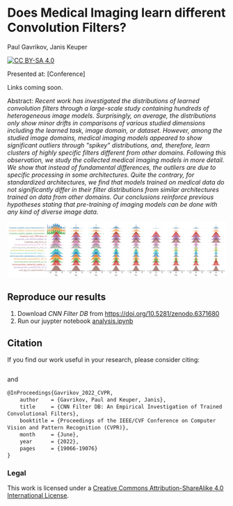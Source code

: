 # Does Medical Imaging learn different Convolution Filters?
Paul Gavrikov, Janis Keuper

[![CC BY-SA 4.0][cc-by-sa-shield]][cc-by-sa]

Presented at: [Conference]

<!-- [Paper]() | [ArXiv]() | [HQ Poster]() -->
Links coming soon.


Abstract: *Recent work has investigated the distributions of learned convolution filters through a large-scale study containing hundreds of heterogeneous image models. Surprisingly, on average, the distributions only show minor drifts in comparisons of various studied dimensions including the learned task, image domain, or dataset. However, among the studied image domains, medical imaging models appeared to show significant outliers through "spikey" distributions, and, therefore, learn clusters of highly specific filters different from other domains. Following this observation, we study the collected medical imaging models in more detail. We show that instead of fundamental differences, the outliers are due to specific processing in some architectures. Quite the contrary, for standardized architectures, we find that models trained on medical data do not significantly differ in their filter distributions from similar architectures trained on data from other domains. Our conclusions reinforce previous hypotheses stating that pre-training of imaging models can be done with any kind of diverse image data.*


[cc-by-sa]: http://creativecommons.org/licenses/by-sa/4.0/
[cc-by-sa-image]: https://licensebuttons.net/l/by-sa/4.0/88x31.png
[cc-by-sa-shield]: https://img.shields.io/badge/License-CC%20BY--SA%204.0-lightgrey.svg

![Hero Image](plots/kdes_models.jpg)


## Reproduce our results

1. Download *CNN Filter DB* from https://doi.org/10.5281/zenodo.6371680
2. Run our juypter notebook [analysis.ipynb](analysis.ipynb)


## Citation 

If you find our work useful in your research, please consider citing:

```
```
and

```
@InProceedings{Gavrikov_2022_CVPR,
    author    = {Gavrikov, Paul and Keuper, Janis},
    title     = {CNN Filter DB: An Empirical Investigation of Trained Convolutional Filters},
    booktitle = {Proceedings of the IEEE/CVF Conference on Computer Vision and Pattern Recognition (CVPR)},
    month     = {June},
    year      = {2022},
    pages     = {19066-19076}
}
```

### Legal
This work is licensed under a
[Creative Commons Attribution-ShareAlike 4.0 International License][cc-by-sa].
